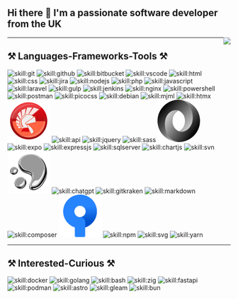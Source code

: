 ## Hi there 👋 I'm a passionate software developer from the UK

<img align="right" src="https://visitor-badge.laobi.icu/badge?page_id=sbrookes76.sbrookes76" />

---
 
## ⚒️ Languages-Frameworks-Tools ⚒️

![skill:git](https://go-skill-icons.vercel.app/api/icons?i=git&theme=light&titles=true "git version control")
![skill:github](https://go-skill-icons.vercel.app/api/icons?i=github&theme=light&titles=true "github")
![skill:bitbucket](https://go-skill-icons.vercel.app/api/icons?i=bitbucket&theme=light&titles=true "bitbucket")
![skill:vscode](https://go-skill-icons.vercel.app/api/icons?i=vscode&theme=light&titles=true "Visual studio Code")
![skill:html](https://go-skill-icons.vercel.app/api/icons?i=html&theme=light&titles=true "HTML")
![skill:css](https://go-skill-icons.vercel.app/api/icons?i=css&theme=light&titles=true "CSS")
![skill:jira](https://go-skill-icons.vercel.app/api/icons?i=jira&theme=light&titles=true "Jira (Atlassian Project Management")
![skill:nodejs](https://go-skill-icons.vercel.app/api/icons?i=nodejs&theme=light&titles=true "nodejs")
![skill:php](https://go-skill-icons.vercel.app/api/icons?i=php&theme=light&titles=true "PHP")
![skill:javascript](https://go-skill-icons.vercel.app/api/icons?i=javascript&theme=light&titles=true "JS")
![skill:laravel](https://go-skill-icons.vercel.app/api/icons?i=laravel&theme=light&titles=true "Laravel - PHP framework")
![skill:gulp](https://go-skill-icons.vercel.app/api/icons?i=gulp&theme=light&titles=true "Gulp - task runner")
![skill:jenkins](https://go-skill-icons.vercel.app/api/icons?i=jenkins&theme=light&titles=true "Jenkins CI/CD")
![skill:nginx](https://go-skill-icons.vercel.app/api/icons?i=nginx&theme=light&titles=true "Nginx web server")
![skill:powershell](https://go-skill-icons.vercel.app/api/icons?i=powershell&theme=light&titles=true "Powershell")
![skill:postman](https://go-skill-icons.vercel.app/api/icons?i=postman&theme=light&titles=true "Postman - API design/document/test")
![skill:picocss](https://go-skill-icons.vercel.app/api/icons?i=picocss&theme=light&titles=true "PicoCSS - Minimal css framework")
![skill:debian](https://go-skill-icons.vercel.app/api/icons?i=debian&theme=light&titles=true "Debian - Linux distro")
![skill:mjml](https://go-skill-icons.vercel.app/api/icons?i=mjml&theme=light&titles=true "mjml")
![skill:htmx](https://go-skill-icons.vercel.app/api/icons?i=htmx&theme=light&titles=true "htmx")
![skill:delphi](https://github.com/SBrookes76/SBrookes76/blob/main/delphi.svg "Delphi - Borland/CodeGear/Embarcadero/Idera IDE and language based on Pascal")
![skill:api](https://go-skill-icons.vercel.app/api/icons?i=api&theme=light&titles=true "API")
![skill:jquery](https://go-skill-icons.vercel.app/api/icons?i=jquery&theme=light&titles=true "jquery")
![skill:sass](https://go-skill-icons.vercel.app/api/icons?i=sass&theme=light&titles=true "Sass")
![skill:json](https://github.com/SBrookes76/SBrookes76/blob/main/json.svg "Json - JavaScript Object Notation")
![skill:expo](https://go-skill-icons.vercel.app/api/icons?i=expo&theme=light&titles=true "expo")
![skill:expressjs](https://go-skill-icons.vercel.app/api/icons?i=expressjs&theme=light&titles=true "expressjs")
![skill:sqlserver](https://go-skill-icons.vercel.app/api/icons?i=sqlserver&theme=light&titles=true "sqlserver")
![skill:chartjs](https://go-skill-icons.vercel.app/api/icons?i=chartjs&theme=light&titles=true "chartjs")
![skill:svn](https://go-skill-icons.vercel.app/api/icons?i=svn&theme=light&titles=true "SVN - old-school version control")
![skill:hg](https://github.com/SBrookes76/SBrookes76/blob/main/mercurial.svg "Mercurial (hg) version control")
![skill:chatgpt](https://go-skill-icons.vercel.app/api/icons?i=chatgpt&theme=light&titles=true "chatgpt")
![skill:gitkraken](https://go-skill-icons.vercel.app/api/icons?i=gitkraken&theme=light&titles=true "GitKraken - Git GUI")
![skill:markdown](https://go-skill-icons.vercel.app/api/icons?i=markdown&theme=light&titles=true "markdown")
![skill:composer](https://go-skill-icons.vercel.app/api/icons?i=composer&theme=light&titles=true "Composer - PHP package management")
![skill:sourcetree](https://github.com/SBrookes76/SBrookes76/blob/main/sourcetree.svg "Sourcetree - Atlassian VCS GUI")
![skill:npm](https://go-skill-icons.vercel.app/api/icons?i=npm&theme=light&titles=true "NPM - Node Package Manager")
![skill:svg](https://go-skill-icons.vercel.app/api/icons?i=svg&theme=light&titles=true "svg")
![skill:yarn](https://go-skill-icons.vercel.app/api/icons?i=yarn&theme=light&titles=true "yarn")

---

## ⚒️ Interested-Curious ⚒️

![skill:docker](https://go-skill-icons.vercel.app/api/icons?i=docker&theme=light&titles=true "docker")
![skill:golang](https://go-skill-icons.vercel.app/api/icons?i=golang&theme=light&titles=true "golang")
![skill:bash](https://go-skill-icons.vercel.app/api/icons?i=bash&theme=light&titles=true "bash")
![skill:zig](https://go-skill-icons.vercel.app/api/icons?i=zig&theme=light&titles=true "zig")
![skill:fastapi](https://go-skill-icons.vercel.app/api/icons?i=fastapi&theme=light&titles=true "fastapi")
![skill:podman](https://go-skill-icons.vercel.app/api/icons?i=podman&theme=light&titles=true "podman")
![skill:astro](https://go-skill-icons.vercel.app/api/icons?i=astro&theme=light&titles=true "astro")
![skill:gleam](https://go-skill-icons.vercel.app/api/icons?i=gleam&theme=light&titles=true "gleam")
![skill:bun](https://go-skill-icons.vercel.app/api/icons?i=bun&theme=light&titles=true "bun")

<!--

**SBrookes76/SBrookes76** is a ✨ _special_ ✨ repository because its `README.md` (this file) appears on your GitHub profile.

Here are some ideas to get you started:

- 🔭 I’m currently working on ...
- 🌱 I’m currently learning ...
- 👯 I’m looking to collaborate on ...
- 🤔 I’m looking for help with ...
- 💬 Ask me about ...
- 📫 How to reach me: ...
- 😄 Pronouns: ...
- ⚡ Fun fact: ...
-->
